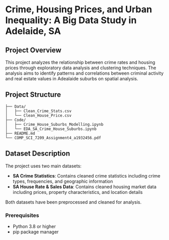 # Crime, Housing Prices, and Urban Inequality: A Big Data Study in Adelaide, SA

## Project Overview

This project analyzes the relationship between crime rates and housing prices through exploratory data analysis and clustering techniques. The analysis aims to identify patterns and correlations between criminal activity and real estate values in Adealaide suburbs on spatial analysis.

## Project Structure
```
├── Data/
│   ├── Clean_Crime_Stats.csv
│   └── Clean_House_Price.csv
├── Code/
│   ├── Crime_House_Suburbs_Modelling.ipynb
│   └── EDA_SA_Crime_House_Suburbs.ipynb
├── README.md
└── COMP_SCI_7209_Assignment4_a1932456.pdf
```

## Dataset Description

The project uses two main datasets:

- **SA Crime Statistics**: Contains cleaned crime statistics including crime types, frequencies, and geographic information
- **SA House Rate & Sales Data**: Contains cleaned housing market data including prices, property characteristics, and location details

Both datasets have been preprocessed and cleaned for analysis.

### Prerequisites

- Python 3.8 or higher
- pip package manager

